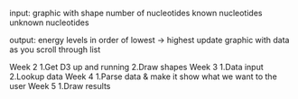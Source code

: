 input:
graphic with
shape
number of nucleotides
known nucleotides
unknown nucleotides

output:
energy levels in order of lowest -> highest
update graphic with data as you scroll through list

Week 2
1.Get D3 up and running 
2.Draw shapes
Week 3
1.Data input
2.Lookup data
Week 4
1.Parse data & make it show what we want to the user
Week 5
1.Draw results